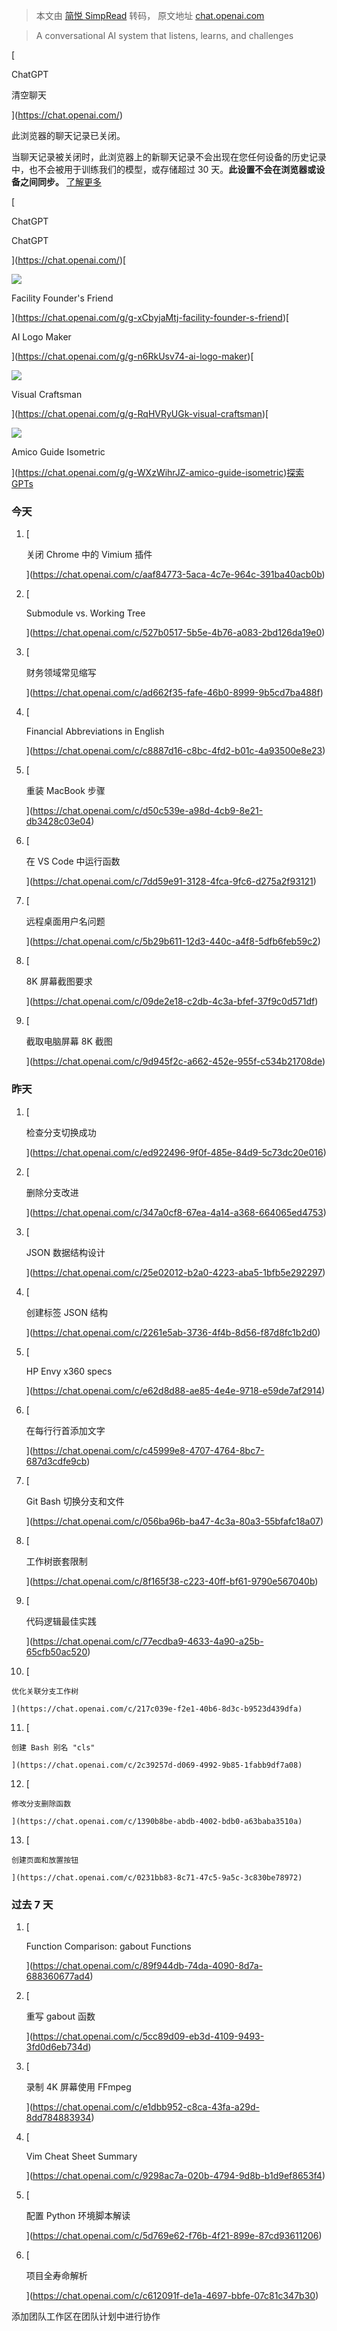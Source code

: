 > 本文由 [简悦 SimpRead](http://ksria.com/simpread/) 转码， 原文地址 [chat.openai.com](https://chat.openai.com/c/aaf84773-5aca-4c7e-964c-391ba40acb0b)

> A conversational AI system that listens, learns, and challenges

[

ChatGPT

清空聊天

](https://chat.openai.com/)

此浏览器的聊天记录已关闭。

当聊天记录被关闭时，此浏览器上的新聊天记录不会出现在您任何设备的历史记录中，也不会被用于训练我们的模型，或存储超过 30 天。**此设置不会在浏览器或设备之间同步。** [了解更多](https://help.openai.com/en/articles/7730893)

[

ChatGPT

ChatGPT

](https://chat.openai.com/)[

![](https://files.oaiusercontent.com/file-mTGK12xf1iAt3Zfz9JuLQk43?se=2123-10-16T23%3A47%3A21Z&sp=r&sv=2021-08-06&sr=b&rscc=max-age%3D31536000%2C%20immutable&rscd=attachment%3B%20filename%3Daa5e84a0-6863-4b68-b761-e10152277223.png&sig=V5i9lmOSfGpk0x2GlxMIkulD10R%2BpzF7s%2BGn5OCAOwQ%3D)

Facility Founder's Friend

](https://chat.openai.com/g/g-xCbyjaMtj-facility-founder-s-friend)[

AI Logo Maker

](https://chat.openai.com/g/g-n6RkUsv74-ai-logo-maker)[

![](https://files.oaiusercontent.com/file-g0fNVzkm0quJGo2iPH9qddoQ?se=2123-10-20T06%3A11%3A09Z&sp=r&sv=2021-08-06&sr=b&rscc=max-age%3D31536000%2C%20immutable&rscd=attachment%3B%20filename%3D487df2e9-330b-492d-9a0b-b0ee1dfed9c5.png&sig=mOHbrfr52g2UL8eWYpdxJ2lbb%2BsZ5/MMQnWU4e2GqOc%3D)

Visual Craftsman

](https://chat.openai.com/g/g-RqHVRyUGk-visual-craftsman)[

![](https://files.oaiusercontent.com/file-u6XFNDm13pUzaraokIpS1xwT?se=2123-10-20T13%3A56%3A45Z&sp=r&sv=2021-08-06&sr=b&rscc=max-age%3D31536000%2C%20immutable&rscd=attachment%3B%20filename%3D270055a3-1bc1-4bc8-bcc3-5ded5db828be.png&sig=lQA7Ih9vZ%2BZPhJuPmE9coXEeNKhpSuJHS7aAmauEuW4%3D)

Amico Guide Isometric

](https://chat.openai.com/g/g-WXzWihrJZ-amico-guide-isometric)[探索 GPTs](https://chat.openai.com/gpts)

### 今天

1.  [
    
    关闭 Chrome 中的 Vimium 插件
    
    ](https://chat.openai.com/c/aaf84773-5aca-4c7e-964c-391ba40acb0b)
2.  [
    
    Submodule vs. Working Tree
    
    ](https://chat.openai.com/c/527b0517-5b5e-4b76-a083-2bd126da19e0)
3.  [
    
    财务领域常见缩写
    
    ](https://chat.openai.com/c/ad662f35-fafe-46b0-8999-9b5cd7ba488f)
4.  [
    
    Financial Abbreviations in English
    
    ](https://chat.openai.com/c/c8887d16-c8bc-4fd2-b01c-4a93500e8e23)
5.  [
    
    重装 MacBook 步骤
    
    ](https://chat.openai.com/c/d50c539e-a98d-4cb9-8e21-db3428c03e04)
6.  [
    
    在 VS Code 中运行函数
    
    ](https://chat.openai.com/c/7dd59e91-3128-4fca-9fc6-d275a2f93121)
7.  [
    
    远程桌面用户名问题
    
    ](https://chat.openai.com/c/5b29b611-12d3-440c-a4f8-5dfb6feb59c2)
8.  [
    
    8K 屏幕截图要求
    
    ](https://chat.openai.com/c/09de2e18-c2db-4c3a-bfef-37f9c0d571df)
9.  [
    
    截取电脑屏幕 8K 截图
    
    ](https://chat.openai.com/c/9d945f2c-a662-452e-955f-c534b21708de)

### 昨天

1.  [
    
    检查分支切换成功
    
    ](https://chat.openai.com/c/ed922496-9f0f-485e-84d9-5c73dc20e016)
2.  [
    
    删除分支改进
    
    ](https://chat.openai.com/c/347a0cf8-67ea-4a14-a368-664065ed4753)
3.  [
    
    JSON 数据结构设计
    
    ](https://chat.openai.com/c/25e02012-b2a0-4223-aba5-1bfb5e292297)
4.  [
    
    创建标签 JSON 结构
    
    ](https://chat.openai.com/c/2261e5ab-3736-4f4b-8d56-f87d8fc1b2d0)
5.  [
    
    HP Envy x360 specs
    
    ](https://chat.openai.com/c/e62d8d88-ae85-4e4e-9718-e59de7af2914)
6.  [
    
    在每行行首添加文字
    
    ](https://chat.openai.com/c/c45999e8-4707-4764-8bc7-687d3cdfe9cb)
7.  [
    
    Git Bash 切换分支和文件
    
    ](https://chat.openai.com/c/056ba96b-ba47-4c3a-80a3-55bfafc18a07)
8.  [
    
    工作树嵌套限制
    
    ](https://chat.openai.com/c/8f165f38-c223-40ff-bf61-9790e567040b)
9.  [
    
    代码逻辑最佳实践
    
    ](https://chat.openai.com/c/77ecdba9-4633-4a90-a25b-65cfb50ac520)
10.  [
    
    优化关联分支工作树
    
    ](https://chat.openai.com/c/217c039e-f2e1-40b6-8d3c-b9523d439dfa)
11.  [
    
    创建 Bash 别名 "cls"
    
    ](https://chat.openai.com/c/2c39257d-d069-4992-9b85-1fabb9df7a08)
12.  [
    
    修改分支删除函数
    
    ](https://chat.openai.com/c/1390b8be-abdb-4002-bdb0-a63baba3510a)
13.  [
    
    创建页面和放置按钮
    
    ](https://chat.openai.com/c/0231bb83-8c71-47c5-9a5c-3c830be78972)

### 过去 7 天

1.  [
    
    Function Comparison: gabout Functions
    
    ](https://chat.openai.com/c/89f944db-74da-4090-8d7a-688360677ad4)
2.  [
    
    重写 gabout 函数
    
    ](https://chat.openai.com/c/5cc89d09-eb3d-4109-9493-3fd0d6eb734d)
3.  [
    
    录制 4K 屏幕使用 FFmpeg
    
    ](https://chat.openai.com/c/e1dbb952-c8ca-43fa-a29d-8dd784883934)
4.  [
    
    Vim Cheat Sheet Summary
    
    ](https://chat.openai.com/c/9298ac7a-020b-4794-9d8b-b1d9ef8653f4)
5.  [
    
    配置 Python 环境脚本解读
    
    ](https://chat.openai.com/c/5d769e62-f76b-4f21-899e-87cd93611206)
6.  [
    
    项目全寿命解析
    
    ](https://chat.openai.com/c/c612091f-de1a-4697-bbfe-07c81c347b30)

添加团队工作区在团队计划中进行协作